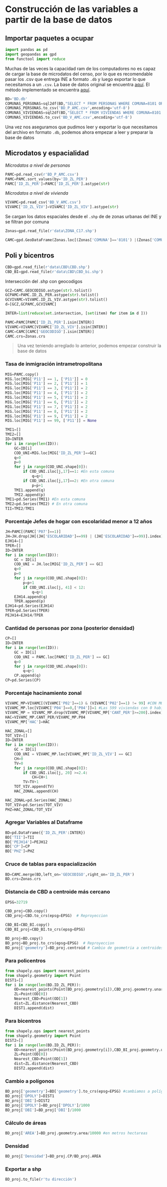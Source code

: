 # Construcción de las variables a partir de la base de datos

## Importar paquetes a ocupar

```python
import pandas as pd
import geopandas as gpd
from functool import reduce
```

Muchas de las veces la capacidad ram de los computadores no es capaz de cargar la base de microdatos del censo, por lo que es recomendable pasar los .csv que entrega INE a formato `.db` y luego exportar lo que necesitamos a un `.csv`. La base de datos original se encuentra [aquí](https://drive.google.com/file/d/1ROtWwX4J4fWwnfj7QFe9iStDdAf9jF4p/view?usp=sharing). El método implementado se encuentra [aquí](https://github.com/demcortillas/methods).

```python
BD='BD.db'
COMUNAS_PERSONAS=sql2df(BD,"SELECT * FROM PERSONAS WHERE COMUNA=8101 OR COMUNA=8102 OR COMUNA=8103 OR COMUNA=8108 OR COMUNA= 8110 OR COMUNA=8112")
COMUNAS_PERSONAS.to_csv('BD_P_AMC.csv',encoding='utf-8')
COMUNAS_VIVIENDAS=sql2df(BD,"SELECT * FROM VIVIENDAS WHERE COMUNA=8101 OR COMUNA=8102 OR COMUNA=8103 OR COMUNA=8108 OR COMUNA= 8110 OR COMUNA=8112")
COMUNAS_VIVIENDAS.to_csv('BD_V_AMC.csv',encoding='utf-8')
```

Una vez nos aseguramos que pudimos leer y exportar lo que necesitamos del archivo en formato `.db`, podemos ahora empezar a leer y preparar la base de datos

## Microdatos y espacialidad

*Microdatos a nivel de personas*

```python
PAMC=pd.read_csv(r'BD_P_AMC.csv') 
PAMC=PAMC.sort_values(by='ID_ZL_PER')
PAMC['ID_ZL_PER']=PAMC['ID_ZL_PER'].astype(str)
```
*Microdatos a nivel de vivienda*

```python
VIVAMC=pd.read_csv('BD_V_AMC.csv')
VIVAMC['ID_ZL_VIV']=VIVAMC['ID_ZL_VIV'].astype(str)
```
Se cargan los datos espaciales desde el `.shp` de de zonas urbanas del INE y se filtran por comuna

```python
Zonas=gpd.read_file(r'data\ZONA_C17.shp')

CAMC=gpd.GeoDataFrame(Zonas.loc[(Zonas['COMUNA']=='8101') |(Zonas['COMUNA']=='8102') | (Zonas['COMUNA']=='8103') | (Zonas['COMUNA']=='8108') | (Zonas['COMUNA']=='8110') | (Zonas['COMUNA']=='8112')])
```
## Poli y bicentros

```python
CBD=gpd.read_file(r'data\CBD\CBD.shp')
CBD_BI=gpd.read_file(r'data\CBD\CBD_bi.shp')
```

Intersección del .shp con geocodigos

```python
GCZ=CAMC.GEOCODIGO.astype(str).tolist()
GCPAMC=PAMC.ID_ZL_PER.astype(str).tolist()
GCVIVAMC=VIVAMC.ID_ZL_VIV.astype(str).tolist()
d=[GCZ,GCPAMC,GCVIVAMC]

INTER=list(reduce(set.intersection, [set(item) for item in d ]))

PAMC=PAMC[PAMC['ID_ZL_PER'].isin(INTER)]
VIVAMC=VIVAMC[VIVAMC['ID_ZL_VIV'].isin(INTER)]
CAMC=CAMC[CAMC['GEOCODIGO'].isin(INTER)]
CAMC.crs=Zonas.crs
```

> Una vez teniendo arreglado lo anterior, podemos empezar construir la base de datos

### Tasa de inmigración intrametropolitana

```python
MIG=PAMC.copy()
MIG.loc[MIG['P11'] == 1, ['P11']] = 0
MIG.loc[MIG['P11'] == 2, ['P11']] = 1
MIG.loc[MIG['P11'] == 3, ['P11']] = 2
MIG.loc[MIG['P11'] == 4, ['P11']] = 2
MIG.loc[MIG['P11'] == 5, ['P11']] = 2
MIG.loc[MIG['P11'] == 6, ['P11']] = 2
MIG.loc[MIG['P11'] == 7, ['P11']] = 2
MIG.loc[MIG['P11'] == 8, ['P11']] = 2
MIG.loc[MIG['P11'] == 9, ['P11']] = 2
MIG.loc[MIG['P11'] == 99, ['P11']] = None

TMI1=[]
TMI2=[]
ID=INTER
for i in range(len(ID)):
    GC=ID[i]
    COD_UNI=MIG.loc[MIG['ID_ZL_PER']==GC]
    q=0
    p=0
    for j in range(COD_UNI.shape[0]):
        if COD_UNI.iloc[j,17]==1: #En esta comuna
            q=q+1
        if COD_UNI.iloc[j,17]==2: #En otra comuna
            p=p+1
    TMI1.append(q)
    TMI2.append(p)
TMI1=pd.Series(TMI1) #En esta comuna
TMI2=pd.Series(TMI2) # En otra comuna
TII=TMI2/TMI1
```

### Porcentaje Jefes de hogar con escolaridad menor a 12 años

```python
JH=PAMC[(PAMC['P07']==1)]
JH=JH.drop(JH[(JH['ESCOLARIDAD']==99) | (JH['ESCOLARIDAD']==99)].index)
EJH14=[]
TPER=[]
ID=INTER
for i in range(len(ID)):
    GC = ID[i]
    COD_UNI = JH.loc[MIG['ID_ZL_PER'] == GC]
    q=0
    p=0
    for j in range(COD_UNI.shape[0]):
        p=p+1
        if COD_UNI.iloc[j, 41] < 12:
            q=q+1
    EJH14.append(q)
    TPER.append(p)
EJH14=pd.Series(EJH14)
TPER=pd.Series(TPER)
PEJH14=EJH14/TPER
```

### Cantidad de personas por zona (posterior densidad)

```python
CP=[]
ID=INTER
for i in range(len(ID)):
    GC = ID[i]
    COD_UNI = PAMC.loc[PAMC['ID_ZL_PER'] == GC]
    q=0
    for j in range(COD_UNI.shape[0]):
        q=q+1
    CP.append(q)
CP=pd.Series(CP)
```

### Porcentaje hacinamiento zonal

```python
VIVAMC_MP=VIVAMC[(VIVAMC['P02']==1) & (VIVAMC['P02']==1) != 99] #CON MORADORES PRESENTES P02==1
VIVAMC_MP.loc[VIVAMC['P04']==0,['P04']]=1 #Las 599 viviendas con 0 habitaciones exclusivas de dormitorio, fueron consideradas con 1
VIVAMC_MP = VIVAMC_MP.drop(VIVAMC_MP[VIVAMC_MP['CANT_PER']>=200].index) #Se eliminan las anonimizadas
HAC=VIVAMC_MP.CANT_PER/VIVAMC_MP.P04
VIVAMC_MP['HAC']=HAC

HAC_ZONAL=[]
TOT_VIV=[]
ID=INTER
for i in range(len(ID)):
    GC = ID[i]
    COD_UNI = VIVAMC_MP.loc[VIVAMC_MP['ID_ZL_VIV'] == GC]
    CH=0
    TV=0
    for j in range(COD_UNI.shape[0]):
        if COD_UNI.iloc[j, 20] >=2.4:
            CH=CH+1
        TV=TV+1
    TOT_VIV.append(TV)
    HAC_ZONAL.append(CH)

HAC_ZONAL=pd.Series(HAC_ZONAL)
TOT_VIV=pd.Series(TOT_VIV)
PHZ=HAC_ZONAL/TOT_VIV
```

### Agregar Variables al Dataframe
```python
BD=pd.DataFrame({'ID_ZL_PER':INTER})
BD['TII']=TII
BD['PEJH14']=PEJH12
BD['CP']=CP 
BD['PHZ']=PHZ
```

### Cruce de tablas para espacialización
```python
BD=CAMC.merge(BD,left_on='GEOCODIGO',right_on='ID_ZL_PER')
BD.crs=Zonas.crs
```
### Distancia de CBD a centroide más cercano

```python
EPSG=32719

CBD_proj=CBD.copy()
CBD_proj=CBD.to_crs(epsg=EPSG)  # Reproyeccion

CBD_BI=CBD_BI.copy()
CBD_BI_proj=CBD_BI.to_crs(epsg=EPSG)

BD_proj=BD.copy()
BD_proj=BD_proj.to_crs(epsg=EPSG)  # Reproyeccion
BD_proj['geometry']=BD_proj.centroid # Cambio de geometria a centroides
```

### Para policentros

```python
from shapely.ops import nearest_points
from shapely.geometry import Point
DIST1=[]
for i in range(len(BD.ID_ZL_PER)):
    OD=nearest_points(Point(BD_proj.geometry[i]),CBD_proj.geometry.unary_union) #0.- origen , 1.- destino, formato tupla; pero no sabes cual sale primero
    ZL=Point(OD[0])
    Nearest_CBD=Point(OD[1])
    dist=ZL.distance(Nearest_CBD)
    DIST1.append(dist)
```

### Para bicentros

```python
from shapely.ops import nearest_points
from shapely.geometry import Point
DIST2=[]
for i in range(len(BD.ID_ZL_PER)):
    OD=nearest_points(Point(BD_proj.geometry[i]),CBD_BI_proj.geometry.unary_union) #1.- origen , 2.- destino, formato tupla
    ZL=Point(OD[0])
    Nearest_CBD=Point(OD[1])
    dist=ZL.distance(Nearest_CBD)
    DIST2.append(dist)
```

### Cambio a polígonos

```python
BD_proj['geometry']=BD['geometry'].to_crs(epsg=EPSG) #cambiamos a polígono no proyectado
BD_proj['DPOLY']=DIST1
BD_proj['DBI']=DIST2
BD_proj['DPOLY']=BD_proj['DPOLY']/1000
BD_proj['DBI']=BD_proj['DBI']/1000
```

### Cálculo de áreas

```python
BD_proj['AREA']=BD_proj.geometry.area/10000 #en metros hectareas
```
### Densidad

```python
BD_proj['Densidad']=BD_proj.CP/BD_proj.AREA
```

### Exportar a shp

```python
BD_proj.to_file(r'tu dirección')
```